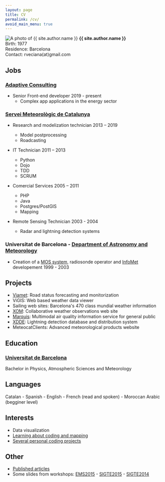 ```yaml
---
layout: page
title: CV
permalink: /cv/
avoid_main_menu: true
---
```



<img src="http://www.gravatar.com/avatar/a2746d9ceb326e71181a6629031faf81?s=135" alt="A photo of {{ site.author.name }}" class="left_picture"/>    **{{ site.author.name }}** <br/> Birth:  1977 <br/> Residence: Barcelona <br/>Contact: rveciana(at)gmail.com

Jobs
----

### [Adaptive Consulting](http://weareadaptive.com)
* Senior Front-end developer
2019 - present
  * Complex app applications in the energy sector
### [Servei Meteorològic de Catalunya](http://www.meteo.cat)
* Research and modelization technician
2013 – 2019
  * Model postprocessing
  * Roadcasting

* IT Technician
2011 – 2013
  * Python
  * Dojo
  * TDD
  * SCRUM

* Comercial Services
2005 – 2011
  * PHP
  * Java
  * Postgres/PostGIS
  * Mapping

* Remote Sensing Technician
2003 - 2004
  * Radar and lightning detection systems

### Universitat de Barcelona - [Department of Astronomy and Meteorology](http://www.am.ub.edu/)

* Creation of a [MOS system](https://en.wikipedia.org/wiki/Model_output_statistics), radiosonde operator and [InfoMet](http://www.infomet.am.ub.es/) developement
1999 - 2003

Projects
--------
* [Viamet](http://www.sirwec.org/Papers/andorra/34.pdf): Road status forecasting and monitorization
* ViGIS: Web based weather data viewer
* Sailing web sites: Barcelona's 470 class mundial weather information
* [XOM](http://xom.meteo.cat/): Collaborative weather observations web site
* [Marquis](http://cordis.europa.eu/project/rcn/78361_en.html): Multimodal air quality information service for general public
* [XDDE](http://extranet.meteocat.com/eldw2007/contrib_PDF/ELDW07_SMC_VECIANA.pdf): Lightning detection database and distribution system
* MeteocatClients: Advanced meteorological products website

Education
---------

### [Universitat de Barcelona](http://www.ub.edu/fisica/)
Bachelor in Physics, Atmospheric Sciences and Meteorology

Languages
---------

Catalan - Spanish - English - French (read and spoken) - Moroccan Arabic (begginer level)

Interests
---------

* Data visualization
* [Learning about coding and mapping](http://www.geoexamples.com)
* [Several personal coding projects](http://www.geoexamples.com/projects)

Other
-----
* [Published articles](https://scholar.google.es/citations?user=AExSTAwAAAAJ&hl=ca)
* Some slides from workshops: [EMS2015](http://geoexamples.com/slides/ems2015/) - [SIGTE2015](http://geoexamples.com/Mapas-web-interactivos-con-D3js/) - [SIGTE2014](http://geoexamples.com/introduccion-python-geoespacial/)
